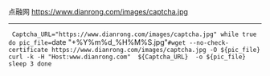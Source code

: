 点融网
https://www.dianrong.com/images/captcha.jpg

---------------------------------------------------------------------------------------------
`
Captcha_URL="https://www.dianrong.com/images/captcha.jpg"
while true
do
	pic_file=`date "+%Y%m%d_%H%M%S.jpg"`
	#wget --no-check-certificate https://www.dianrong.com/images/captcha.jpg -O ${pic_file}
	curl -k -H "Host:www.dianrong.com"  ${Captcha_URL}  -o ${pic_file}
	sleep 3
done
`
